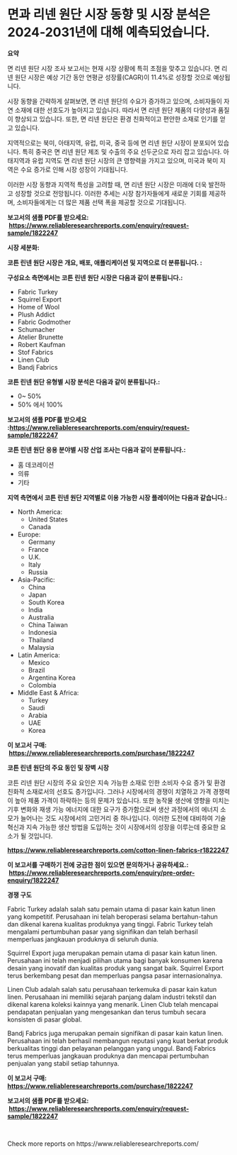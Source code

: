 <p><h1>면과 리넨 원단 시장 동향 및 시장 분석은 2024-2031년에 대해 예측되었습니다.</h1></p><p><strong>요약</strong></p>
<p><p>면 리넨 원단 시장 조사 보고서는 현재 시장 상황에 특히 초점을 맞추고 있습니다. 면 리넨 원단 시장은 예상 기간 동안 연평균 성장률(CAGR)이 11.4%로 성장할 것으로 예상됩니다.</p><p>시장 동향을 간략하게 살펴보면, 면 리넨 원단의 수요가 증가하고 있으며, 소비자들이 자연 소재에 대한 선호도가 높아지고 있습니다. 따라서 면 리넨 원단 제품의 다양성과 품질이 향상되고 있습니다. 또한, 면 리넨 원단은 환경 친화적이고 편안한 소재로 인기를 얻고 있습니다.</p><p>지역적으로는 북미, 아태지역, 유럽, 미국, 중국 등에 면 리넨 원단 시장이 분포되어 있습니다. 특히 중국은 면 리넨 원단 제조 및 수출의 주요 선두군으로 자리 잡고 있습니다. 아태지역과 유럽 지역도 면 리넨 원단 시장의 큰 영향력을 가지고 있으며, 미국과 북미 지역은 수요 증가로 인해 시장 성장이 기대됩니다.</p><p>이러한 시장 동향과 지역적 특성을 고려할 때, 면 리넨 원단 시장은 미래에 더욱 발전하고 성장할 것으로 전망됩니다. 이러한 추세는 시장 참가자들에게 새로운 기회를 제공하며, 소비자들에게는 더 많은 제품 선택 폭을 제공할 것으로 기대됩니다.</p></p>
<p><strong>보고서의 샘플 PDF를 받으세요: &nbsp;<a href="https://www.reliableresearchreports.com/enquiry/request-sample/1822247">https://www.reliableresearchreports.com/enquiry/request-sample/1822247</a></strong></p>
<p><strong>시장 세분화:</strong></p>
<p><strong> 코튼 린넨 원단 시장은 개요, 배포, 애플리케이션 및 지역으로 더 분류됩니다. :</strong></p>
<p><strong>구성요소 측면에서는 코튼 린넨 원단 시장은 다음과 같이 분류됩니다.:</strong></p>
<p><ul><li>Fabric Turkey</li><li>Squirrel Export</li><li>Home of Wool</li><li>Plush Addict</li><li>Fabric Godmother</li><li>Schumacher</li><li>Atelier Brunette</li><li>Robert Kaufman</li><li>Stof Fabrics</li><li>Linen Club</li><li>Bandj Fabrics</li></ul></p>
<p><strong> 코튼 린넨 원단 유형별 시장 분석은 다음과 같이 분류됩니다.:</strong></p>
<p><ul><li>0~ 50%</li><li>50% 에서 100%</li></ul></p>
<p><strong>보고서의 샘플 PDF를 받으세요 :<a href="https://www.reliableresearchreports.com/enquiry/request-sample/1822247">https://www.reliableresearchreports.com/enquiry/request-sample/1822247</a></strong></p>
<p><strong> 코튼 린넨 원단 응용 분야별 시장 산업 조사는 다음과 같이 분류됩니다.:</strong></p>
<p><ul><li>홈 데코레이션</li><li>의류</li><li>기타</li></ul></p>
<p><strong>지역 측면에서 코튼 린넨 원단 지역별로 이용 가능한 시장 플레이어는 다음과 같습니다.:</strong></p>
<p><ul>
    <li>
        North America:
        <ul>
            <li>United States</li>
            <li>Canada</li>
        </ul>
    </li>
    <li>
        Europe:
        <ul>
            <li>Germany</li>
            <li>France</li>
            <li>U.K.</li>
            <li>Italy</li>
            <li>Russia</li>
        </ul>
    </li>
    <li>
        Asia-Pacific:
        <ul>
            <li>China</li>
            <li>Japan</li>
            <li>South Korea</li>
            <li>India</li>
            <li>Australia</li>
            <li>China Taiwan</li>
            <li>Indonesia</li>
            <li>Thailand</li>
            <li>Malaysia</li>
        </ul>
    </li>
    <li>
        Latin America:
        <ul>
            <li>Mexico</li>
            <li>Brazil</li>
            <li>Argentina Korea</li>
            <li>Colombia</li>
        </ul>
    </li>
    <li>
        Middle East & Africa:
        <ul>
            <li>Turkey</li>
            <li>Saudi</li>
            <li>Arabia</li>
            <li>UAE</li>
            <li>Korea</li>
        </ul>
    </li>
    </ul></p>
<p><strong>이 보고서 구매: &nbsp;<a href="https://www.reliableresearchreports.com/purchase/1822247">https://www.reliableresearchreports.com/purchase/1822247</a></strong></p>
<p><strong>코튼 린넨 원단의 주요 동인 및 장벽 시장</strong></p>
<p><p>코튼 리넨 원단 시장의 주요 요인은 지속 가능한 소재로 인한 소비자 수요 증가 및 환경 친화적 소재로서의 선호도 증가입니다. 그러나 시장에서의 경쟁이 치열하고 가격 경쟁력이 높아 제품 가격이 하락하는 등의 문제가 있습니다. 또한 농작물 생산에 영향을 미치는 기후 변화와 재생 가능 에너지에 대한 요구가 증가함으로써 생산 과정에서의 에너지 소모가 늘어나는 것도 시장에서의 고민거리 중 하나입니다. 이러한 도전에 대비하여 기술 혁신과 지속 가능한 생산 방법을 도입하는 것이 시장에서의 성장을 이루는데 중요한 요소가 될 것입니다.</p></p>
<p><strong><a href="https://www.reliableresearchreports.com/cotton-linen-fabrics-r1822247">https://www.reliableresearchreports.com/cotton-linen-fabrics-r1822247</a></strong></p>
<p><strong>이 보고서를 구매하기 전에 궁금한 점이 있으면 문의하거나 공유하세요.: &nbsp;<a href="https://www.reliableresearchreports.com/enquiry/pre-order-enquiry/1822247">https://www.reliableresearchreports.com/enquiry/pre-order-enquiry/1822247</a></strong></p>
<p><strong>경쟁 구도</strong></p>
<p><p>Fabric Turkey adalah salah satu pemain utama di pasar kain katun linen yang kompetitif. Perusahaan ini telah beroperasi selama bertahun-tahun dan dikenal karena kualitas produknya yang tinggi. Fabric Turkey telah mengalami pertumbuhan pasar yang signifikan dan telah berhasil memperluas jangkauan produknya di seluruh dunia.</p><p>Squirrel Export juga merupakan pemain utama di pasar kain katun linen. Perusahaan ini telah menjadi pilihan utama bagi banyak konsumen karena desain yang inovatif dan kualitas produk yang sangat baik. Squirrel Export terus berkembang pesat dan memperluas pangsa pasar internasionalnya.</p><p>Linen Club adalah salah satu perusahaan terkemuka di pasar kain katun linen. Perusahaan ini memiliki sejarah panjang dalam industri tekstil dan dikenal karena koleksi kainnya yang menarik. Linen Club telah mencapai pendapatan penjualan yang mengesankan dan terus tumbuh secara konsisten di pasar global.</p><p>Bandj Fabrics juga merupakan pemain signifikan di pasar kain katun linen. Perusahaan ini telah berhasil membangun reputasi yang kuat berkat produk berkualitas tinggi dan pelayanan pelanggan yang unggul. Bandj Fabrics terus memperluas jangkauan produknya dan mencapai pertumbuhan penjualan yang stabil setiap tahunnya.</p></p>
<p><strong>이 보고서 구매: &nbsp; <a href="https://www.reliableresearchreports.com/purchase/1822247">https://www.reliableresearchreports.com/purchase/1822247</a></strong></p>
<p><strong>보고서의 샘플 PDF를 받으세요: &nbsp;<a href="https://www.reliableresearchreports.com/enquiry/request-sample/1822247">https://www.reliableresearchreports.com/enquiry/request-sample/1822247</a></strong><strong></strong></p>
<p>&nbsp;</p>
<p>Check more reports on https://www.reliableresearchreports.com/</p>